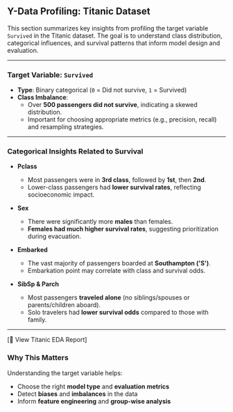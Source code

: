 ## Y-Data Profiling: Titanic Dataset

This section summarizes key insights from profiling the target variable `Survived` in the Titanic dataset. The goal is to understand class distribution, categorical influences, and survival patterns that inform model design and evaluation.

---

### Target Variable: `Survived`

- **Type**: Binary categorical (`0` = Did not survive, `1` = Survived)
- **Class Imbalance**:  
  - Over **500 passengers did not survive**, indicating a skewed distribution.
  - Important for choosing appropriate metrics (e.g., precision, recall) and resampling strategies.

---

###  Categorical Insights Related to Survival

- **Pclass**  
  - Most passengers were in **3rd class**, followed by **1st**, then **2nd**.  
  - Lower-class passengers had **lower survival rates**, reflecting socioeconomic impact.

- **Sex**  
  - There were significantly more **males** than females.  
  - **Females had much higher survival rates**, suggesting prioritization during evacuation.

- **Embarked**  
  - The vast majority of passengers boarded at **Southampton ('S')**.  
  - Embarkation point may correlate with class and survival odds.

- **SibSp & Parch**  
  - Most passengers **traveled alone** (no siblings/spouses or parents/children aboard).  
  - Solo travelers had **lower survival odds** compared to those with family.

---
[📄 View Titanic EDA Report]
###  Why This Matters

Understanding the target variable helps:
- Choose the right **model type** and **evaluation metrics**
- Detect **biases** and **imbalances** in the data
- Inform **feature engineering** and **group-wise analysis**

